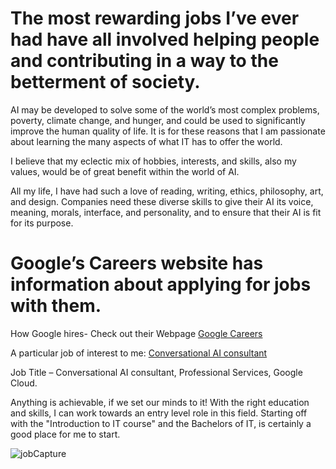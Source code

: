 # The most rewarding jobs I’ve ever had have all involved helping people and contributing in a way to the betterment of society.
<p> AI may be developed to solve some of the world’s most complex problems, poverty, climate change, and hunger, and could be used to significantly improve the human quality of life. It is for these reasons that I am passionate about learning the many aspects of what IT has to offer the world. </p>

I believe that my eclectic mix of hobbies, interests, and skills, also my values, would be of great benefit within the world of AI. 

<p> All my life, I have had such a love of reading, writing, ethics, philosophy, art, and design. 
Companies need these diverse skills to give their AI its voice, meaning, morals, interface, and personality, and to ensure that their AI is fit for its purpose. </p>

# Google’s Careers website has information about applying for jobs with them. 
How Google hires- Check out their Webpage <a href="https://careers.google.com/how-we-hire/">Google Careers</a> 

A particular job of interest to me: 
 <a href="https://careers.google.com/jobs/results/109659903343108806-conversational-ai-consultant-professional-services-google-cloud/?distance=50&q=AI">Conversational AI consultant</a> 

<p> Job Title – Conversational AI consultant, Professional Services, Google Cloud.  </p>

<p> Anything is achievable, if we set our minds to it!
With the right education and skills, I can work towards an entry level role in this field.
Starting off with the "Introduction to IT course" and the Bachelors of IT, is certainly a good place for me to start. </p

![jobCapture](https://user-images.githubusercontent.com/107126263/175758188-385cc2f7-8767-4d10-bd8d-5979b01a187c.PNG)
